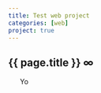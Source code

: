 ```yaml
---
title: Test web project
categories: [web]
project: true
---
```


<div id="body">   
	<h2>{{ page.title }} <a style="text-decoration:none" class="permalink" href="{{ page.url }}">∞</a></h2>
	<div class="text item">
		  <ul class="posts">
			Yo
		  </ul>
	</div>
</div>
